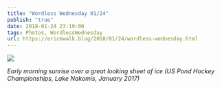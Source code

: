 ```yaml
---
title: "Wordless Wednesday 01/24"
publish: "true"
date: 2018-01-24 23:19:00
tags: Photos, WordlessWednesday
url: https://ericmwalk.blog/2018/01/24/wordless-wednesday.html
---
```


![](https://ericmwalk.blog/uploads/2024/img-9959.jpg)

*Early morning sunrise over a great looking sheet of ice (US Pond Hockey Championships, Lake Nakomis, January 2017)*